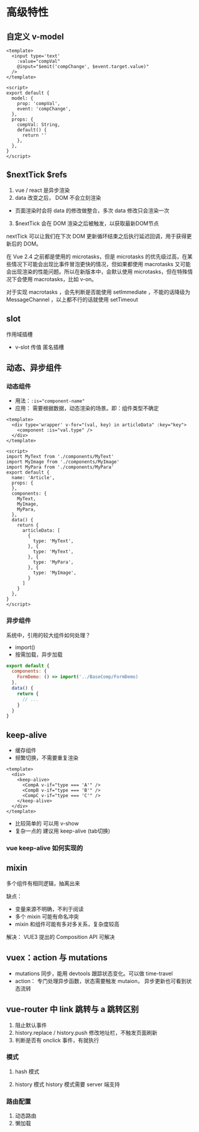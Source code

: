 
# 高级特性

## 自定义 v-model
```vue
<template>
  <input type='text'
    :value="compVal"
    @input="$emit('compChange', $event.target.value)"
  />
</template>

<script>
export default {
  model: {
    prop: 'compVal',
    event: 'compChange',
  },
  props: {
    compVal: String,
    default() {
      return ''
    },
  },
}
</script>
```

## $nextTick   $refs
1. vue / react 是异步渲染
2. data 改变之后， DOM 不会立刻渲染
  - 页面渲染时会将 data 的修改做整合，多次 data 修改只会渲染一次
3. $nextTick 会在 DOM 渲染之后被触发，以获取最新DOM节点

nextTick 可以让我们在下次 DOM 更新循环结束之后执行延迟回调，用于获得更新后的 DOM。


在 Vue 2.4 之前都是使用的 microtasks，但是 microtasks 的优先级过高，在某些情况下可能会出现比事件冒泡更快的情况，但如果都使用 macrotasks 又可能会出现渲染的性能问题。所以在新版本中，会默认使用 microtasks，但在特殊情况下会使用 macrotasks，比如 v-on。

对于实现 macrotasks ，会先判断是否能使用 setImmediate ，不能的话降级为 MessageChannel ，以上都不行的话就使用 setTimeout



## slot
作用域插槽
  - v-slot 传值
匿名插槽


## 动态、异步组件

### 动态组件
- 用法：`:is="component-name"`
- 应用： 需要根据数据，动态渲染的场景。即：组件类型不确定

```vue
<template>
  <div type='wrapper' v-for="(val, key) in articleData" :key="key">
    <component :is="val.type" />
  </div>
</template>

<script>
import MyText from './components/MyText'
import MyImage from './components/MyImage'
import MyPara from './components/MyPara'
export default {
  name: 'Article',
  props: {
  },
  components: {
    MyText,
    MyImage,
    MyPara,
  },
  data() {
    return {
      articleData: [
        {
          type: 'MyText',
        }, {
          type: 'MyText',
        }, {
          type: 'MyPara',
        }, {
          type: 'MyImage',
        }
      ]
    }
  },
}
</script>

```

### 异步组件
系统中，引用的较大组件如何处理？

- import()
- 按需加载，异步加载

```js
export default {
  components: {
    FormDemo: () => import('../BaseComp/FormDemo)
  },
  data() {
    return {
      // ...
    }
  }
}

```


## keep-alive
- 缓存组件
- 频繁切换，不需要重复渲染

```vue
<template>
  <div>
    <keep-alive>
      <CompA v-if="type === 'A'" />
      <CompB v-if="type === 'B'" />
      <CompC v-if="type === 'C'" />
    </keep-alive>
  </div>
</template>
```

- 比较简单的 可以用 v-show
- 复杂一点的 建议用 keep-alive (tab切换)

### vue keep-alive 如何实现的



## mixin
多个组件有相同逻辑，抽离出来

缺点：
- 变量来源不明确，不利于阅读
- 多个 mixin 可能有命名冲突
- mixin 和组件可能有多对多关系，复杂度较高

解决：
VUE3 提出的 Composition API 可解决


## vuex：action 与 mutations
- mutations 同步，能用 devtools 跟踪状态变化。可以做 time-travel
- action： 专门处理异步函数，状态需要触发 mutaion， 异步更新也可看到状态流转

## vue-router 中 link 跳转与 a 跳转区别
1. 阻止默认事件
2. history.replace / history.push 修改地址栏，不触发页面刷新
3. 判断是否有 onclick 事件，有就执行

### 模式
1. hash 模式

2. history 模式
history 模式需要 server 端支持


### 路由配置 
1. 动态路由
2. 懒加载


